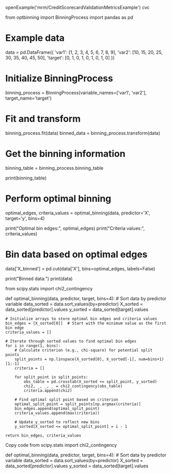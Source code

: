 openExample('mrm/CreditScorecardValidationMetricsExample')
cvc


from optbinning import BinningProcess
import pandas as pd

# Example data
data = pd.DataFrame({
    'var1': [1, 2, 3, 4, 5, 6, 7, 8, 9],
    'var2': [10, 15, 20, 25, 30, 35, 40, 45, 50],
    'target': [0, 1, 0, 1, 0, 1, 0, 1, 0]
})

# Initialize BinningProcess
binning_process = BinningProcess(variable_names=['var1', 'var2'], target_name='target')

# Fit and transform
binning_process.fit(data)
binned_data = binning_process.transform(data)

# Get the binning information
binning_table = binning_process.binning_table

print(binning_table)




# Perform optimal binning
optimal_edges, criteria_values = optimal_binning(data, predictor='X', target='y', bins=4)

print("Optimal bin edges:", optimal_edges)
print("Criteria values:", criteria_values)

# Bin data based on optimal edges
data['X_binned'] = pd.cut(data['X'], bins=optimal_edges, labels=False)

print("Binned data:")
print(data)







from scipy.stats import chi2_contingency

def optimal_binning(data, predictor, target, bins=4):
    # Sort data by predictor variable
    data_sorted = data.sort_values(by=predictor)
    X_sorted = data_sorted[predictor].values
    y_sorted = data_sorted[target].values

    # Initialize arrays to store optimal bin edges and criteria values
    bin_edges = [X_sorted[0]]  # Start with the minimum value as the first bin edge
    criteria_values = []

    # Iterate through sorted values to find optimal bin edges
    for i in range(1, bins):
        # Calculate criterion (e.g., chi-square) for potential split points
        split_points = np.linspace(X_sorted[0], X_sorted[-1], num=bins+1)[1:-1]
        criteria = []

        for split_point in split_points:
            obs_table = pd.crosstab(X_sorted <= split_point, y_sorted)
            chi2, _, _, _ = chi2_contingency(obs_table)
            criteria.append(chi2)

        # Find optimal split point based on criterion
        optimal_split_point = split_points[np.argmax(criteria)]
        bin_edges.append(optimal_split_point)
        criteria_values.append(max(criteria))

        # Update y_sorted to reflect new bins
        y_sorted[X_sorted <= optimal_split_point] = i - 1

    return bin_edges, criteria_values








    
Copy code
from scipy.stats import chi2_contingency

def optimal_binning(data, predictor, target, bins=4):
    # Sort data by predictor variable
    data_sorted = data.sort_values(by=predictor)
    X_sorted = data_sorted[predictor].values
    y_sorted = data_sorted[target].values

